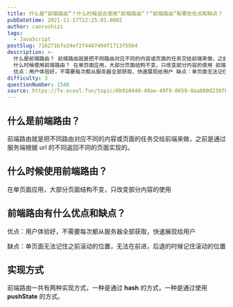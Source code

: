 ```yaml
---
title: 什么是“前端路由”？什么时候适合使用“前端路由”？“前端路由”有哪些优点和缺点？
pubDatetime: 2021-11-17T22:25:01.000Z
author: caorushizi
tags:
  - JavaScript
postSlug: 716271bfe24ef2f4407494f1713f5564
description: >-
  什么是前端路由？ 前端路由就是把不同路由对应不同的内容或页面的任务交给前端来做，之前是通过服务端根据 url 的不同返回不同的页面实现的。
  什么时候使用前端路由？ 在单页面应用，大部分页面结构不变，只改变部分内容的使用 前端路由有什么优点和缺点？
  优点：用户体验好，不需要每次都从服务器全部获取，快速展现给用户 缺点：单页面无法记住之前滚动的位置，无法在前进，后退的时候记住滚动的位置 实现方式 前端
difficulty: 3
questionNumber: 1548
source: https://fe.ecool.fun/topic/6b910440-48ae-49f9-8659-8aa880d239fb
---
```


## 什么是前端路由？

前端路由就是把不同路由对应不同的内容或页面的任务交给前端来做，之前是通过服务端根据 url 的不同返回不同的页面实现的。

## 什么时候使用前端路由？

在单页面应用，大部分页面结构不变，只改变部分内容的使用

## 前端路由有什么优点和缺点？

优点：用户体验好，不需要每次都从服务器全部获取，快速展现给用户

缺点：单页面无法记住之前滚动的位置，无法在前进，后退的时候记住滚动的位置

## 实现方式

前端路由一共有两种实现方式，一种是通过 **hash** 的方式，一种是通过使用 **pushState** 的方式。
